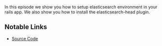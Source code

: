 In this episode we show you how to setup elasticsearch environment in your rails app. We also show you how to install the elasticsearch-head plugin.

## Notable Links

+ [Source Code](https://github.com/codemy/moviedb)